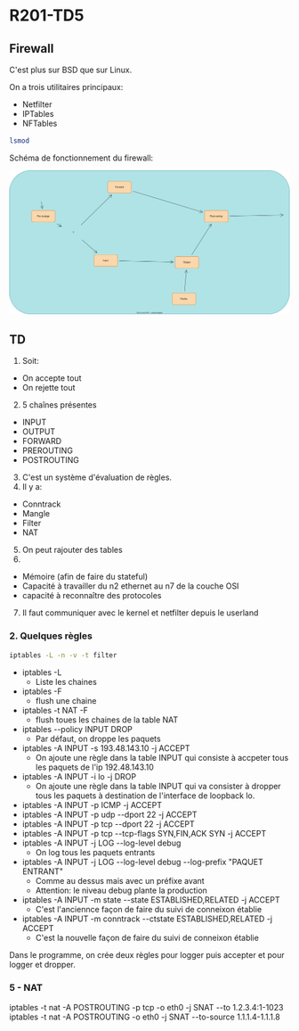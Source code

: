 # R201-TD5

## Firewall

C'est plus sur BSD que sur Linux.

On a trois utilitaires principaux:

- Netfilter
- IPTables
- NFTables

```sh
lsmod
```

Schéma de fonctionnement du firewall:

![firewall](./src/schema-firewall.drawio.svg)

## TD

1. Soit:

  - On accepte tout
  - On rejette tout

2. 5 chaînes présentes

  - INPUT
  - OUTPUT
  - FORWARD
  - PREROUTING
  - POSTROUTING

3. C'est un système d'évaluation de règles.
4. Il y a:

  - Conntrack
  - Mangle
  - Filter
  - NAT

5. On peut rajouter des tables
6. 

  - Mémoire (afin de faire du stateful)
  - Capacité à travailler du n2 ethernet au n7 de la couche OSI
  - capacité à reconnaître des protocoles

7. Il faut communiquer avec le kernel et netfilter depuis le userland

### 2. Quelques règles

```sh
iptables -L -n -v -t filter
```

- iptables -L
  - Liste les chaines
- iptables -F
  - flush une chaine
- iptables -t NAT -F
  - flush toues les chaines de la table NAT
- iptables --policy INPUT DROP
  - Par défaut, on droppe les paquets
- iptables -A INPUT -s 193.48.143.10 -j ACCEPT
  - On ajoute une règle dans la table INPUT qui consiste à accpeter tous les paquets de l'ip 192.48.143.10
- iptables -A INPUT -i lo -j DROP
  - On ajoute une règle dans la table INPUT qui va consister à dropper tous les paquets à destination de l'interface de loopback lo.
- iptables -A INPUT -p ICMP -j ACCEPT
- iptables -A INPUT -p udp --dport 22 -j ACCEPT
- iptables -A INPUT -p tcp --dport 22 -j ACCEPT
- iptables -A INPUT -p tcp --tcp-flags SYN,FIN,ACK SYN -j ACCEPT
- iptables -A INPUT -j LOG --log-level debug
  - On log tous les paquets entrants
- iptables -A INPUT -j LOG --log-level debug --log-prefix "PAQUET ENTRANT"
  - Comme au dessus mais avec un préfixe avant
  - Attention: le niveau debug plante la production
- iptables -A INPUT -m state --state ESTABLISHED,RELATED -j ACCEPT
  - C'est l'anciennce façon de faire du suivi de conneixon établie
- iptables -A INPUT -m conntrack --ctstate ESTABLISHED,RELATED -j ACCEPT
  - C'est la nouvelle façon de faire du suivi de conneixon établie

Dans le programme, on crée deux règles pour logger puis accepter et pour logger et
dropper.

### 5 - NAT

iptables -t nat -A POSTROUTING -p tcp -o eth0 -j SNAT --to 1.2.3.4:1-1023
iptables -t nat -A POSTROUTING -o eth0 -j SNAT --to-source 1.1.1.4-1.1.1.8
